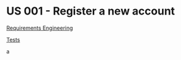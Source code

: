 # US 001 - Register a new account

[Requirements Engineering](01.requirements-engineering/readme.md)

[Tests](02.tests/readme.md)

a